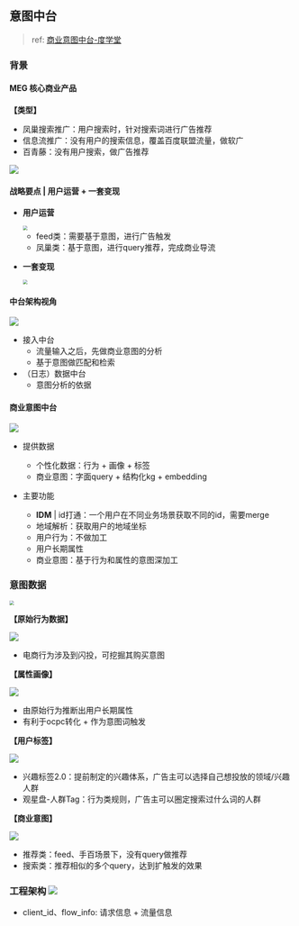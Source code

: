 ## 意图中台

> ref: [商业意图中台-度学堂](http://learn.baidu.com/pages/index.html#/video/?courseId=26416&elementId=44d2579e-ec3b-4b0d-8f46-621cc8e3320c&userId=6849593&groupId=503410)

### 背景

#### MEG 核心商业产品

**【类型】**

* 凤巢搜索推广：用户搜索时，针对搜索词进行广告推荐
* 信息流推广：没有用户的搜索信息，覆盖百度联盟流量，做软广
* 百青藤：没有用户搜索，做广告推荐

<img src="http://bj.bcebos.com/ibox-thumbnail98/cbef677fa7151cc2ebab573a8c5dd60b?authorization=bce-auth-v1%2Ffbe74140929444858491fbf2b6bc0935%2F2021-07-23T07%3A20%3A26Z%2F1800%2F%2F33105dde1b1801deeb7ce426319409101ef1807f5bb006a91b2dd5bfd462540b">

#### 战略要点 | 用户运营 + 一套变现

* **用户运营**

    <img src="http://bj.bcebos.com/ibox-thumbnail98/75e3324215b096745e98b19ebdc8ef8e?authorization=bce-auth-v1%2Ffbe74140929444858491fbf2b6bc0935%2F2021-07-23T07%3A25%3A00Z%2F1800%2F%2Fb0acd83ad90b68f901b8c0db539c1c85e3620ce66e8e70a4b886cb75cf3514f1" style="zoom:50%;" >

    * feed类：需要基于意图，进行广告触发
    * 凤巢类：基于意图，进行query推荐，完成商业导流

* **一套变现**

    <img src="http://bj.bcebos.com/ibox-thumbnail98/1f19658cd8b23080b201839bace843e6?authorization=bce-auth-v1%2Ffbe74140929444858491fbf2b6bc0935%2F2021-07-23T07%3A26%3A32Z%2F1800%2F%2F2e39ec22464fe975026ee1260a5f0cfb013bfa2b94e7d1077d37a47b0b030aee" style="zoom:50%;" >

#### 中台架构视角

<img src="http://bj.bcebos.com/ibox-thumbnail98/8940f0b341b53e702d2a3a2b140b3172?authorization=bce-auth-v1%2Ffbe74140929444858491fbf2b6bc0935%2F2021-07-23T07%3A27%3A53Z%2F1800%2F%2F526e21c5e70bf20a2baa0cc3fe5f9e441f2f3046746051c5870814803089591d">

* 接入中台
    * 流量输入之后，先做商业意图的分析
    * 基于意图做匹配和检索
* （日志）数据中台
    * 意图分析的依据

#### 商业意图中台

<img src="http://bj.bcebos.com/ibox-thumbnail98/01c2675126abf9cfda141db4fd465650?authorization=bce-auth-v1%2Ffbe74140929444858491fbf2b6bc0935%2F2021-07-23T07%3A30%3A20Z%2F1800%2F%2F9dd74c1eacf4500deb59366d348a2ed017e7fcbc5039afee01811836f5194d8a">

* 提供数据
    * 个性化数据：行为 + 画像 + 标签
    * 商业意图：字面query + 结构化kg + embedding

* 主要功能
    * **IDM** | id打通：一个用户在不同业务场景获取不同的id，需要merge
    * 地域解析：获取用户的地域坐标
    * 用户行为：不做加工
    * 用户长期属性
    * 商业意图：基于行为和属性的意图深加工

### 意图数据

<img src="http://bj.bcebos.com/ibox-thumbnail98/140d7502edffbcc9c7ffac321599fde0?authorization=bce-auth-v1%2Ffbe74140929444858491fbf2b6bc0935%2F2021-07-23T07%3A42%3A05Z%2F1800%2F%2F18a8da65742511adb0f02e2fa6a4a2b974e1ecaa6ec2cf4793122cec30f4d98e" style="zoom:50%;" >

**【原始行为数据】**

<img src="http://bj.bcebos.com/ibox-thumbnail98/f3ad5668295c70a0278fb4156c32e4ba?authorization=bce-auth-v1%2Ffbe74140929444858491fbf2b6bc0935%2F2021-07-23T07%3A45%3A59Z%2F1800%2F%2F40fbd16374ed2ebaa0f682500b9ba31743cf237cd0331d7010b36875b538a9e7">

* 电商行为涉及到闪投，可挖掘其购买意图

**【属性画像】**

<img src="http://bj.bcebos.com/ibox-thumbnail98/6f0adf69c7c594ab5fcd7928c820a28c?authorization=bce-auth-v1%2Ffbe74140929444858491fbf2b6bc0935%2F2021-07-23T07%3A47%3A54Z%2F1800%2F%2F7e247c1b5e2b94a3b641bbbf1b6aaf4ef52b002dbf13e9b1f8bdc72637417213">

* 由原始行为推断出用户长期属性
* 有利于ocpc转化 + 作为意图词触发

**【用户标签】**

<img src="http://bj.bcebos.com/ibox-thumbnail98/8cb5d67ff339590db752c846020177d7?authorization=bce-auth-v1%2Ffbe74140929444858491fbf2b6bc0935%2F2021-07-23T07%3A58%3A20Z%2F1800%2F%2F517576dc7cc2db9679149d9142aac93538f3378628840d04fa0f4694a27bdd4d">

* 兴趣标签2.0：提前制定的兴趣体系，广告主可以选择自己想投放的领域/兴趣人群
* 观星盘-人群Tag：行为类规则，广告主可以圈定搜索过什么词的人群

**【商业意图】** 

<img src="http://bj.bcebos.com/ibox-thumbnail98/93a81875ad26a7b7325fd4763f007e38?authorization=bce-auth-v1%2Ffbe74140929444858491fbf2b6bc0935%2F2021-07-23T08%3A00%3A46Z%2F1800%2F%2F4077b7846d094d453488667aec171ab87ab2e7506749ab75e4fc2dcd5348a4d8">

* 推荐类：feed、手百场景下，没有query做推荐
* 搜索类：推荐相似的多个query，达到扩触发的效果

### 工程架构 <img src="http://bj.bcebos.com/ibox-thumbnail98/46fbf06228de47deda909ff615de7e1d?authorization=bce-auth-v1%2Ffbe74140929444858491fbf2b6bc0935%2F2021-07-23T08%3A03%3A26Z%2F1800%2F%2F2f2dc9cc488ee8652e8cb578f41ae8636b43fc0ba17b2f709a017c306f6ba2bf">

* client_id、flow_info: 请求信息 + 流量信息